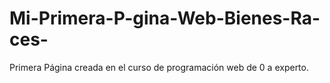 # Mi-Primera-P-gina-Web-Bienes-Ra-ces-
Primera Página creada en el curso de programación web de 0 a experto.

